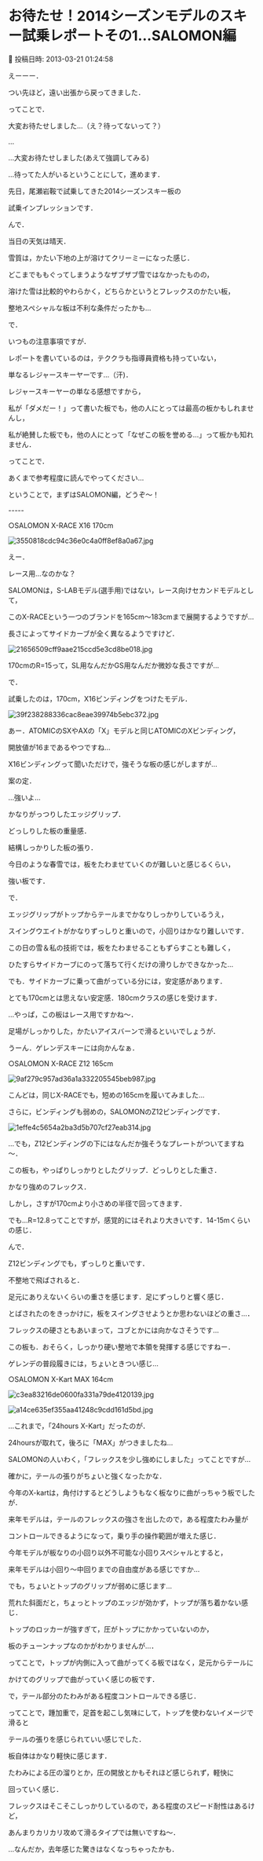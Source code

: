 # お待たせ！2014シーズンモデルのスキー試乗レポートその1…SALOMON編

📅 投稿日時: 2013-03-21 01:24:58

えーーー．


つい先ほど，遠い出張から戻ってきました．





ってことで．


大変お待たせしました…（え？待ってないって？）


…


…大変お待たせしました(あえて強調してみる)


…待ってた人がいるということにして，進めます．





先日，尾瀬岩鞍で試乗してきた2014シーズンスキー板の


試乗インプレッションです．





んで．


当日の天気は晴天．


雪質は，かたい下地の上が溶けてクリーミーになった感じ．


どこまでももぐってしまうようなザブザブ雪ではなかったものの，


溶けた雪は比較的やわらかく，どちらかというとフレックスのかたい板，


整地スペシャルな板は不利な条件だったかも…





で．


いつもの注意事項ですが．


レポートを書いているのは，テククラも指導員資格も持っていない，


単なるレジャースキーヤーです…（汗)．


レジャースキーヤーの単なる感想ですから，


私が「ダメだー！」って書いた板でも，他の人にとっては最高の板かもしれませんし，


私が絶賛した板でも，他の人にとって「なぜこの板を誉める…」って板かも知れません．


ってことで．


あくまで参考程度に読んでやってください…





ということで，まずはSALOMON編，どうぞ～！


[]()-----





○SALOMON X-RACE X16 170cm




![3550818cdc94c36e0c4a0ff8ef8a0a67.jpg](images/3550818cdc94c36e0c4a0ff8ef8a0a67.jpg)




えー．


レース用…なのかな？


SALOMONは，S-LABモデル(選手用)ではない，レース向けセカンドモデルとして，


このX-RACEという一つのブランドを165cm～183cmまで展開するようですが…


長さによってサイドカーブが全く異なるようですけど．




![21656509cff9aae215ccd5e3cd8be018.jpg](images/21656509cff9aae215ccd5e3cd8be018.jpg)




170cmのR=15って，SL用なんだかGS用なんだか微妙な長さですが…





で．


試乗したのは，170cm，X16ビンディングをつけたモデル．




![39f238288336cac8eae39974b5ebc372.jpg](images/39f238288336cac8eae39974b5ebc372.jpg)




あー．ATOMICのSXやAXの「X」モデルと同じATOMICのXビンディング，


開放値が16まであるやつですね…


X16ビンディングって聞いただけで，強そうな板の感じがしますが…


案の定．


…強いよ…


かなりがっつりしたエッジグリップ．


どっしりした板の重量感．


結構しっかりした板の張り．


今日のような春雪では，板をたわませていくのが難しいと感じるくらい，


強い板です．


で．


エッジグリップがトップからテールまでかなりしっかりしているうえ，


スイングウエイトがかなりずっしりと重いので，小回りはかなり難しいです．


この日の雪＆私の技術では，板をたわませることもずらすことも難しく，


ひたすらサイドカーブにのって落ちて行くだけの滑りしかできなかった…


でも．サイドカーブに乗って曲がっている分には，安定感があります．


とても170cmとは思えない安定感．180cmクラスの感じを受けます．


…やっぱ，この板はレース用ですかね～．


足場がしっかりした，かたいアイスバーンで滑るといいでしょうが．


うーん．ゲレンデスキーには向かんなぁ．


[]()





 ○SALOMON X-RACE Z12 165cm




![9af279c957ad36a1a332205545beb987.jpg](images/9af279c957ad36a1a332205545beb987.jpg)




こんどは，同じX-RACEでも，短めの165cmを履いてみました…


さらに，ビンディングも弱めの，SALOMONのZ12ビンディングです．




![1effe4c5654a2ba3d5b707cf27eab314.jpg](images/1effe4c5654a2ba3d5b707cf27eab314.jpg)




…でも，Z12ビンディングの下にはなんだか強そうなプレートがついてますね～．


この板も，やっぱりしっかりとしたグリップ．どっしりとした重さ．


かなり強めのフレックス．


しかし，さすが170cmより小さめの半径で回ってきます．


でも…R=12.8ってことですが，感覚的にはそれより大きいです．14-15mくらいの感じ．





んで．


Z12ビンディングでも，ずっしりと重いです．


不整地で飛ばされると．


足元にありえないくらいの重さを感じます．足にずっしりと響く感じ．


とばされたのをきっかけに，板をスイングさせようとか思わないほどの重さ…．


フレックスの硬さともあいまって，コブとかには向かなさそうです…


この板も．おそらく，しっかり硬い整地で本領を発揮する感じですねー．


ゲレンデの普段履きには，ちょいときつい感じ…


[]()





○SALOMON X-Kart MAX 164cm




![c3ea83216de0600fa331a79de4120139.jpg](images/c3ea83216de0600fa331a79de4120139.jpg)






![a14ce635ef355aa41248c9cdd161d5bd.jpg](images/a14ce635ef355aa41248c9cdd161d5bd.jpg)




…これまで，「24hours X-Kart」だったのが．


24hoursが取れて，後ろに「MAX」がつきましたね…


SALOMONの人いわく，「フレックスを少し強めにしました」ってことですが…


確かに，テールの張りがちょいと強くなったかな．


今年のX-kartは，角付けするとどうしようもなく板なりに曲がっちゃう板でしたが．


来年モデルは，テールのフレックスの強さを出したので，ある程度たわみ量が


コントロールできるようになって，乗り手の操作範囲が増えた感じ．


今年モデルが板なりの小回り以外不可能な小回りスペシャルとすると，


来年モデルは小回り～中回りまでの自由度がある感じですか…


でも，ちょいとトップのグリップが弱めに感じます…


荒れた斜面だと，ちょっとトップのエッジが効かず，トップが落ち着かない感じ．


トップのロッカーが強すぎて，圧がトップにかかっていないのか，


板のチューンナップなのかがわかりませんが…．


ってことで，トップが内側に入って曲がってくる板ではなく，足元からテールに


かけてのグリップで曲がっていく感じの板です．


で，テール部分のたわみがある程度コントロールできる感じ．


ってことで，踵加重で，足首を起こし気味にして，トップを使わないイメージで滑ると


テールの張りを感じられていい感じでした．


板自体はかなり軽快に感じます．


たわみによる圧の溜りとか，圧の開放とかもそれほど感じられず，軽快に


回っていく感じ．


フレックスはそこそこしっかりしているので，ある程度のスピード耐性はあるけど，


あんまりカリカリ攻めて滑るタイプでは無いですね～．


…なんだか，去年感じた驚きはなくなっちゃったかも．
